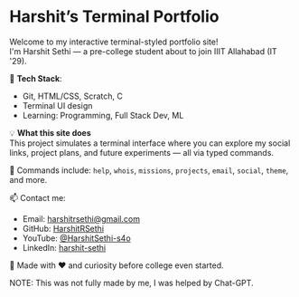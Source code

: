 # Harshit’s Terminal Portfolio

Welcome to my interactive terminal-styled portfolio site!  
I'm Harshit Sethi — a pre-college student about to join IIIT Allahabad (IT '29).

🚀 **Tech Stack**:

- Git, HTML/CSS, Scratch, C
- Terminal UI design
- Learning: Programming, Full Stack Dev, ML

💡 **What this site does**  
This project simulates a terminal interface where you can explore my social links, project plans, and future experiments — all via typed commands.

📂 Commands include: `help`, `whois`, `missions`, `projects`, `email`, `social`, `theme`, and more.

📫 Contact me:

- Email: harshitrsethi@gmail.com
- GitHub: [HarshitRSethi](https://github.com/HarshitRSethi)
- YouTube: [@HarshitSethi-s4o](https://www.youtube.com/@HarshitSethi-s4o/)
- LinkedIn: [harshit-sethi](https://www.linkedin.com/in/harshitrsethi)

🧠 Made with ❤️ and curiosity before college even started.

NOTE: This was not fully made by me, I was helped by Chat-GPT.

